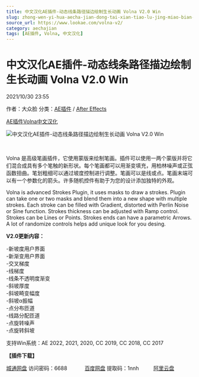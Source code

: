 ```yaml
---
title: 中文汉化AE插件-动态线条路径描边绘制生长动画 Volna V2.0 Win
slug: zhong-wen-yi-hua-aecha-jian-dong-tai-xian-tiao-lu-jing-miao-bian-hui-zhi-sheng-chang-dong-hua-volna-v2-0-win
source_url: https://www.lookae.com/volna-v2/
category: aechajian
tags: [AE插件, Volna, 中文汉化]
---
```

# 中文汉化AE插件-动态线条路径描边绘制生长动画 Volna V2.0 Win

2021/10/30 23:55

作者：大众脸
分类：[AE插件](https://www.lookae.com/after-effects/aechajian/) / [After Effects](https://www.lookae.com/after-effects/)

[AE插件](https://www.lookae.com/tag/ae%e6%8f%92%e4%bb%b6/)[Volna](https://www.lookae.com/tag/volna/)[中文汉化](https://www.lookae.com/tag/%e4%b8%ad%e6%96%87%e6%b1%89%e5%8c%96/)

![中文汉化AE插件-动态线条路径描边绘制生长动画 Volna V2.0 Win](https://www.lookae.com/wp-content/uploads/2021/10/volna-V2.jpg "中文汉化AE插件-动态线条路径描边绘制生长动画 Volna V2.0 Win-LookAE.com")

[﻿﻿﻿](https://cloud.video.taobao.com//play/u/705956171/p/1/e/6/t/1/334216310237.mp4)

Volna 是高级笔画插件，它使用蒙版来绘制笔画。插件可以使用一两个蒙版并将它们混合成具有多个笔触的新形状。每个笔画都可以用渐变填充，用柏林噪声或正弦函数扭曲。笔划粗细可以通过坡度控制进行调整。笔画可以是线或点。笔画末端可以有一个参数化的箭头。许多随机控件有助于为您的设计添加独特的外观。

Volna is advanced Strokes Plugin, it uses masks to draw a strokes. Plugin can take one or two masks and blend them into a new shape with multiple strokes. Each stroke can be filled with Gradient, distorted with Perlin Noise or Sine function. Strokes thickness can be adjusted with Ramp control. Strokes can be Lines or Points. Strokes ends can have a parametric Arrows. A lot of randomize controls helps add unique look for you desing.

**V2.0更新内容：**

-新坡度用户界面  
-新渐变用户界面  
-交叉梯度  
-线梯度  
-线条不透明度渐变  
-斜坡厚度  
-斜坡畸变幅度  
-斜坡α振幅  
-点分布匝道  
-线路分配匝道  
-点旋转噪声  
-点旋转斜坡

支持Win系统：AE 2022, 2021, 2020, CC 2019, CC 2018, CC 2017

**【插件下载】**

[城通网盘](https://url62.ctfile.com/f/680462-519192036-10159c) 访问密码：6688            [百度网盘](https://pan.baidu.com/s/1BI9AUTCqXBDvLdJS9RmJYg) 提取码：1nnh          [阿里云盘](https://www.aliyundrive.com/s/kpRzKMdyfJc)
